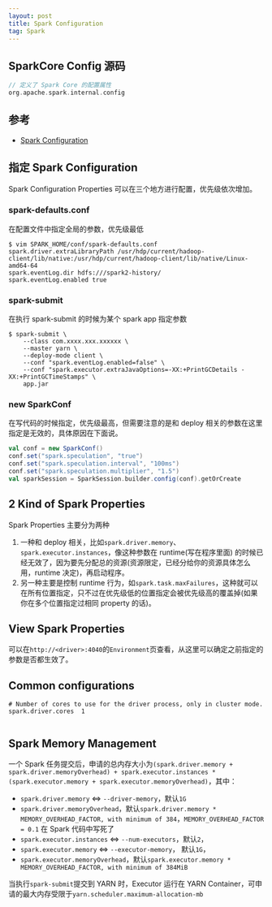 ```yaml
---
layout: post
title: Spark Configuration
tag: Spark
---
```


## SparkCore Config 源码
```scala
// 定义了 Spark Core 的配置属性
org.apache.spark.internal.config
```

## 参考
* [Spark Configuration](http://spark.apache.org/docs/latest/configuration.html)

## 指定 Spark Configuration
Spark Configuration Properties 可以在三个地方进行配置，优先级依次增加。

### spark-defaults.conf
在配置文件中指定全局的参数，优先级最低

```shell
$ vim SPARK_HOME/conf/spark-defaults.conf
spark.driver.extraLibraryPath /usr/hdp/current/hadoop-client/lib/native:/usr/hdp/current/hadoop-client/lib/native/Linux-amd64-64
spark.eventLog.dir hdfs:///spark2-history/
spark.eventLog.enabled true
```

### spark-submit
在执行 spark-submit 的时候为某个 spark app 指定参数

```shell
$ spark-submit \
    --class com.xxxx.xxx.xxxxxx \
    --master yarn \
    --deploy-mode client \
    --conf "spark.eventLog.enabled=false" \
    --conf "spark.executor.extraJavaOptions=-XX:+PrintGCDetails -XX:+PrintGCTimeStamps" \
    app.jar
```

### new SparkConf
在写代码的时候指定，优先级最高，但需要注意的是和 deploy 相关的参数在这里指定是无效的，具体原因在下面说。

```scala
val conf = new SparkConf()
conf.set("spark.speculation", "true")
conf.set("spark.speculation.interval", "100ms")
conf.set("spark.speculation.multiplier", "1.5")
val sparkSession = SparkSession.builder.config(conf).getOrCreate
```

## 2 Kind of Spark Properties
Spark Properties 主要分为两种
1. 一种和 deploy 相关，比如`spark.driver.memory`、`spark.executor.instances`，像这种参数在 runtime(写在程序里面) 的时候已经无效了，因为要先分配总的资源(资源限定，已经分给你的资源具体怎么用，runtime 决定)，再启动程序。
2. 另一种主要是控制 runtime 行为，如`spark.task.maxFailures`，这种就可以在所有位置指定，只不过在优先级低的位置指定会被优先级高的覆盖掉(如果你在多个位置指定过相同 property 的话)。

## View Spark Properties
可以在`http://<driver>:4040`的`Environment`页查看，从这里可以确定之前指定的参数是否都生效了。

## Common configurations
```shell
# Number of cores to use for the driver process, only in cluster mode.
spark.driver.cores	1	
	
```

## Spark Memory Management
一个 Spark 任务提交后，申请的总内存大小为`(spark.driver.memory + spark.driver.memoryOverhead) + spark.executor.instances * (spark.executor.memory + spark.executor.memoryOverhead)`，其中：
* `spark.driver.memory` <=> `--driver-memory`，默认`1G`
* `spark.driver.memoryOverhead`，默认`spark.driver.memory * MEMORY_OVERHEAD_FACTOR, with minimum of 384`，`MEMORY_OVERHEAD_FACTOR = 0.1` 在 Spark 代码中写死了
* `spark.executor.instances` <=> `--num-executors`，默认`2`，
* `spark.executor.memory` <=> `--executor-memory`， 默认`1G`，
* `spark.executor.memoryOverhead`，默认`spark.executor.memory * MEMORY_OVERHEAD_FACTOR, with minimum of 384MiB`

当执行`spark-submit`提交到 YARN 时，Executor 运行在 YARN Container，可申请的最大内存受限于`yarn.scheduler.maximum-allocation-mb`